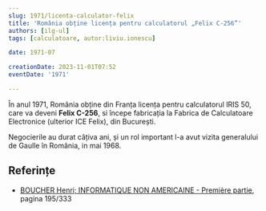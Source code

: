 ```yaml
---
slug: 1971/licenta-calculator-felix
title: 'România obține licența pentru calculatorul „Felix C-256”'
authors: [ilg-ul]
tags: [calculatoare, autor:liviu.ionescu]

date: 1971-07

creationDate: 2023-11-01T07:52
eventDate: '1971'

---
```


În anul 1971, România obține din Franța licența pentru calculatorul IRIS 50,
care va deveni **Felix C-256**, si începe fabricația la
Fabrica de Calculatoare Electronice (ulterior ICE Felix), din București.

<!-- truncate -->

Negocierile au durat câțiva ani, și un rol important l-a avut vizita
generalului de Gaulle în România, in mai 1968.

## Referințe

- [BOUCHER Henri; INFORMATIQUE NON AMERICAINE - Première partie](http://www.aconit.org/histoire/iga_boucher/pdf/Vol_E_700-745.pdf), pagina 195/333
